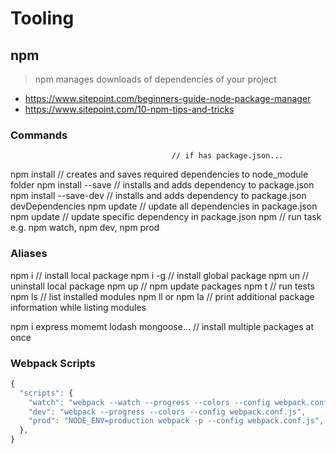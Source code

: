 # Tooling

## npm
> npm manages downloads of dependencies of your project
* https://www.sitepoint.com/beginners-guide-node-package-manager
* https://www.sitepoint.com/10-npm-tips-and-tricks

### Commands

										// if has package.json...
npm install								// creates and saves required dependencies to node_module folder
npm install <package-name> --save 		// installs and adds dependency to package.json
npm install <package-name> --save-dev 	// installs and adds dependency to package.json devDependencies
npm update								// update all dependencies in package.json
npm update <package-name>				// update specific dependency in package.json
npm <task-name>							// run task e.g. npm watch, npm dev, npm prod

### Aliases
npm i <package-name>                    // install local package
npm i -g <package-name>                 // install global package
npm un <package-name>                   // uninstall local package
npm up                                  // npm update packages
npm t                                   // run tests
npm ls                                  // list installed modules
npm ll or npm la                        // print additional package information while listing modules

npm i express momemt lodash mongoose... // install multiple packages at once

### Webpack Scripts
``` javascript
{
  "scripts": {
    "watch": "webpack --watch --progress --colors --config webpack.conf.js",
    "dev": "webpack --progress --colors --config webpack.conf.js",
    "prod": "NODE_ENV=production webpack -p --config webpack.conf.js",
  },
}
```